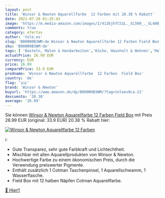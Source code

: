 ```yaml
---
layout: post
title: 'Winsor & Newton Aquarellfarbe  12 Farben mit 20.38 % Rabatt'
date: 2021-07-20 01:25:43
image: 'https://m.media-amazon.com/images/I/413bjhfCS1L._SL500_._SL400_.jpg'
comments: true
category: ofertas
author: 'tole.es'
slug: 'B000N9B3WM-de Winsor & Newton Aquarellfarbe 12 Farben Field Box'
sku: 'B000N9B3WM-de'
tags: [ 'Basteln, Malen & Handarbeiten','Küche, Haushalt & Wohnen','Malen','Malfarben','winsor & newton', ]
actualPrice: 26.99 EUR
currency: EUR
price: 26.99
comparePrice: 33.9 EUR
prodname: 'Winsor & Newton Aquarellfarbe  12 Farben  Field Box'
country: 'de'
flag: '🇩🇪'
brand: 'Winsor & Newton'
buyurl: 'https://www.amazon.de/dp/B000N9B3WM/?tag=tolees0ca-21'
descuento: '20.38'
average: '26.99'
---
```


Sie können [Winsor & Newton Aquarellfarbe  12 Farben  Field Box](https://www.amazon.de/dp/B000N9B3WM/?tag=tolees0ca-21) mit Preis 26.99 EUR (original: 33.9 EUR) 20.38 % Rabatt hier:

[![Winsor & Newton Aquarellfarbe  12 Farben](https://m.media-amazon.com/images/I/413bjhfCS1L._SL500_._SL400_.jpg)](https://www.amazon.de/dp/B000N9B3WM/?tag=tolees0ca-21)

ℹ️:

- Gute Transparez, sehr gute Farbkraft und Lichtechtheit.
- Mischbar mit allen Aquarellprodukten von Winsor & Newton.
- Hochwertige Farbe zu einem ökonomischen Preis, durch die Verwendung preiswerter Pigmente.
- Enthält zusätzlich 1 Cotman Taschenpinsel, 1 Aquarellschwamm, 1 Wasserflasche.
- Field Box mit 12 halben Näpfen Cotman Aquarellfarbe.

[🛒 Hier!!](https://www.amazon.de/dp/B000N9B3WM/?tag=tolees0ca-21)
